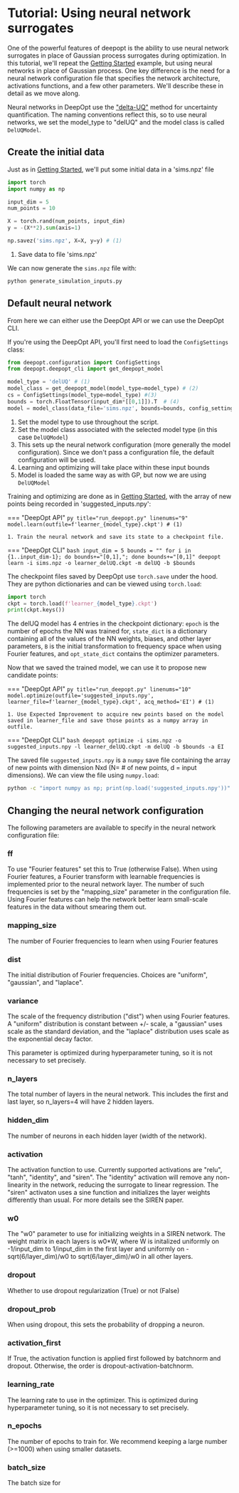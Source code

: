 # Tutorial: Using neural network surrogates

One of the powerful features of deepopt is the ability to use neural network surrogates in place of Gaussian process surrogates during optimization. In this tutorial, we'll repeat the [Getting Started](./index.md#getting-started-with-deepopt) example, but using neural networks in place of Gaussian process. One key difference is the need for a neural network configuration file that specifies the network architecture, activations functions, and a few other parameters. We'll describe these in detail as we move along.

Neural networks in DeepOpt use the ["delta-UQ"](https://arxiv.org/abs/2110.02197) method for uncertainty quantification. The naming conventions reflect this, so to use neural networks, we set the model_type to "delUQ" and the model class is called `DelUQModel`.

## Create the initial data
Just as in [Getting Started](./index.md#getting-started-with-deepopt), we'll put some initial data in a 'sims.npz' file

```py title="generate_simulation_inputs.py" linenums="1"
import torch
import numpy as np

input_dim = 5
num_points = 10

X = torch.rand(num_points, input_dim)
y = -(X**2).sum(axis=1)

np.savez('sims.npz', X=X, y=y) # (1)
```
1. Save data to file 'sims.npz'

We can now generate the `sims.npz` file with:

```bash
python generate_simulation_inputs.py
```

## Default neural network

From here we can either use the DeepOpt API or we can use the DeepOpt CLI.

If you're using the DeepOpt API, you'll first need to load the `ConfigSettings` class:

```py linenums="1" title="run_deepopt.py"
from deepopt.configuration import ConfigSettings
from deepopt.deepopt_cli import get_deepopt_model

model_type = 'delUQ' # (1)
model_class = get_deepopt_model(model_type=model_type) # (2)
cs = ConfigSettings(model_type=model_type) #(3)
bounds = torch.FloatTensor(input_dim*[[0,1]]).T  # (4)
model = model_class(data_file='sims.npz', bounds=bounds, config_settings=cs)  # (5)
```

1. Set the model type to use throughout the script.
2. Set the model class associated with the selected model type (in this case `DelUQModel`)
3. This sets up the neural network configuration (more generally the model configuration). Since we don't pass a configuration file, the default configuration will be used.
4. Learning and optimizing will take place within these input bounds
5. Model is loaded the same way as with GP, but now we are using `DelUQModel`

Training and optimizing are done as in [Getting Started](./index.md#getting-started-with-deepopt), with the array of new points being recorded in 'suggested_inputs.npy':

=== "DeepOpt API"
    ```py title="run_deepopt.py" linenums="9"
    model.learn(outfile=f'learner_{model_type}.ckpt') # (1)
    ```

    1. Train the neural network and save its state to a checkpoint file.

=== "DeepOpt CLI"
    ```bash
    input_dim = 5
    bounds = ""
    for i in {1..input_dim-1}; do bounds+="[0,1],"; done
    bounds+="[0,1]"
    deepopt learn -i sims.npz -o learner_delUQ.ckpt -m delUQ -b $bounds
    ```

The checkpoint files saved by DeepOpt use `torch.save` under the hood. They are python dictionaries and can be viewed using `torch.load`:
```py title="view_ckpt.py" linenums="1"
import torch
ckpt = torch.load(f'learner_{model_type}.ckpt')
print(ckpt.keys())
```
The delUQ model has 4 entries in the checkpoint dictionary: `epoch` is the number of epochs the NN was trained for, `state_dict` is a dictionary containing all of the values of the NN weights, biases, and other layer parameters, `B` is the initial transformation to frequency space when using Fourier features, and `opt_state_dict` contains the optimizer parameters.

Now that we saved the trained model, we can use it to propose new candidate points:

=== "DeepOpt API"
    ```py title="run_deepopt.py" linenums="10"
    model.optimize(outfile='suggested_inputs.npy',
                   learner_file=f'learner_{model_type}.ckpt',
                   acq_method='EI') # (1)
    ```

    1. Use Expected Improvement to acquire new points based on the model saved in learner_file and save those points as a numpy array in outfile.

=== "DeepOpt CLI"
    ```bash
    deepopt optimize -i sims.npz -o suggested_inputs.npy -l learner_delUQ.ckpt -m delUQ -b $bounds -a EI
    ```

The saved file `suggested_inputs.npy` is a `numpy` save file containing the array of new points with dimension Nxd (N= # of new points, d = input dimensions). We can view the file using `numpy.load`:
```bash
python -c "import numpy as np; print(np.load('suggested_inputs.npy'))"
```

## Changing the neural network configuration

The following parameters are available to specify in the neural network configuration file:

### ff
To use "Fourier features" set this to True (otherwise False). When using Fourier features, a Fourier transform with learnable frequencies is implemented prior to the neural network layer. The number of such frequencies is set by the "mapping_size" parameter in the configuration file. Using Fourier features can help the network better learn small-scale features in the data without smearing them out.

### mapping_size
The number of Fourier frequencies to learn when using Fourier features

### dist
The initial distribution of Fourier frequencies. Choices are "uniform", "gaussian", and "laplace".

### variance
The scale of the frequency distribution ("dist") when using Fourier features. A "uniform" distribution is constant between +/- scale, a "gaussian" uses scale as the standard deviation, and the "laplace" distribution uses scale as the exponential decay factor.

This parameter is optimized during hyperparameter tuning, so it is not necessary to set precisely.

### n_layers
The total number of layers in the neural network. This includes the first and last layer, so n_layers=4 will have 2 hidden layers.

### hidden_dim
The number of neurons in each hidden layer (width of the network).

### activation
The activation function to use. Currently supported activations are "relu", "tanh", "identity", and "siren". The "identity" activation will remove any non-linearity in the network, reducing the surrogate to linear regression. The "siren" activaton uses a sine function and initializes the layer weights differently than usual. For more details see the SIREN paper.

### w0
The "w0" parameter to use for initializing weights in a SIREN network. The weight matrix in each layers is w0*W, where W is initalized uniformly on -1/input_dim to 1/input_dim in the first layer and uniformly on -sqrt(6/layer_dim)/w0 to sqrt(6/layer_dim)/w0 in all other layers.

### dropout
Whether to use dropout regularization (True) or not (False)

### dropout_prob
When using dropout, this sets the probability of dropping a neuron.

### activation_first
If True, the activation function is applied first followed by batchnorm and dropout. Otherwise, the order is dropout-activation-batchnorm.

### learning_rate
The learning rate to use in the optimizer. This is optimized during hyperparameter tuning, so it is not necessary to set precisely.

### n_epochs
The number of epochs to train for. We recommend keeping a large number (>=1000) when using smaller datasets.

### batch_size
The batch size for
